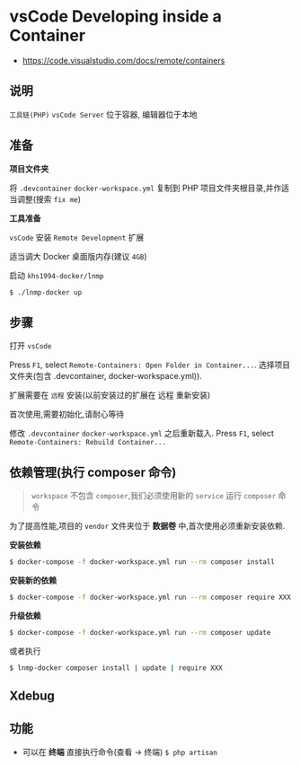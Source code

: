 # vsCode Developing inside a Container

* https://code.visualstudio.com/docs/remote/containers

## 说明

`工具链(PHP)` `vsCode Server` 位于容器, 编辑器位于本地

## 准备

**项目文件夹**

将 `.devcontainer` `docker-workspace.yml` 复制到 PHP 项目文件夹根目录,并作适当调整(搜索 `fix me`)

**工具准备**

`vsCode` 安装 `Remote Development` 扩展

适当调大 Docker 桌面版内存(建议 `4GB`)

启动 `khs1994-docker/lnmp`

```bash
$ ./lnmp-docker up
```

## 步骤

打开 `vsCode`

Press `F1`, select `Remote-Containers: Open Folder in Container...`. 选择项目文件夹(包含 .devcontainer, docker-workspace.yml)).

扩展需要在 `远程` 安装(以前安装过的扩展在 远程 重新安装)

首次使用,需要初始化,请耐心等待

修改 `.devcontainer` `docker-workspace.yml` 之后重新载入. Press `F1`, select `Remote-Containers: Rebuild Container...`

## 依赖管理(执行 composer 命令)

> `workspace` 不包含 `composer`,我们必须使用新的 `service` 运行 `composer` 命令

为了提高性能,项目的 `vendor` 文件夹位于 **数据卷** 中,首次使用必须重新安装依赖.

**安装依赖**

```bash
$ docker-compose -f docker-workspace.yml run --rm composer install
```

**安装新的依赖**

```bash
$ docker-compose -f docker-workspace.yml run --rm composer require XXX
```

**升级依赖**

```bash
$ docker-compose -f docker-workspace.yml run --rm composer update
```

或者执行

```bash
$ lnmp-docker composer install | update | require XXX
```

## Xdebug

## 功能

* 可以在 **终端** 直接执行命令(查看 -> 终端) `$ php artisan`
